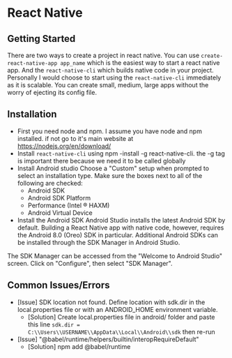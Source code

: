 # React Native

## Getting Started
There are two ways to create a project in react native. You can use `create-react-native-app app_name` which is the easiest way to start a react native app. And the `react-native-cli` which builds native code in your project.
Personally I would choose to start using the `react-native-cli` immediately as it is scalable. You can create small, medium, large apps without the worry of ejecting its config file.

## Installation
- First you need node and npm. I assume you have node and npm installed. if not go to it's main website at https://nodejs.org/en/download/
- Install `react-native-cli` using npm -install -g react-native-cli. the -g tag is important there because we need it to be called globally
- Install Android studio Choose a "Custom" setup when prompted to select an installation type. Make sure the boxes next to all of the following are checked:
   - Android SDK
   - Android SDK Platform
   - Performance (Intel ® HAXM)
   - Android Virtual Device
- Install the Android SDK
Android Studio installs the latest Android SDK by default. Building a React Native app with native code, however, requires the Android 8.0 (Oreo) SDK in particular. Additional Android SDKs can be installed through the SDK Manager in Android Studio.

The SDK Manager can be accessed from the "Welcome to Android Studio" screen. Click on "Configure", then select "SDK Manager".

## Common Issues/Errors
- [Issue] SDK location not found. Define location with sdk.dir in the local.properties file or with an ANDROID_HOME environment variable.
  - [Solution] Create local.properties file in android/ folder and paste this line `sdk.dir = C:\\Users\\USERNAME\\AppData\\Local\\Android\\sdk` then re-run
- [Issue] "@babel/runtime/helpers/builtin/interopRequireDefault"
  - [Solution] npm add @babel/runtime
